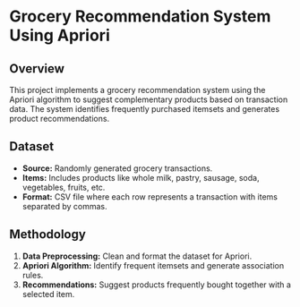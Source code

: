 # Grocery Recommendation System Using Apriori

## Overview

This project implements a grocery recommendation system using the Apriori algorithm to suggest complementary products based on transaction data. The system identifies frequently purchased itemsets and generates product recommendations.

## Dataset

- **Source:** Randomly generated grocery transactions.
- **Items:** Includes products like whole milk, pastry, sausage, soda, vegetables, fruits, etc.
- **Format:** CSV file where each row represents a transaction with items separated by commas.

## Methodology

1. **Data Preprocessing:** Clean and format the dataset for Apriori.
2. **Apriori Algorithm:** Identify frequent itemsets and generate association rules.
3. **Recommendations:** Suggest products frequently bought together with a selected item.
